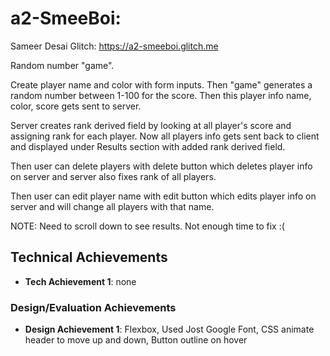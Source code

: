 
# a2-SmeeBoi: 
Sameer Desai 
Glitch: https://a2-smeeboi.glitch.me

Random number "game". 

Create player name and color with form inputs. Then "game" generates a random number between 1-100 for the score. Then this player info name, color, score gets sent to server.

Server creates rank derived field by looking at all player's score and assigning rank for each player. Now all players info gets sent back to client and displayed under Results section with added rank derived field.

Then user can delete players with delete button which deletes player info on server and server also fixes rank of all players. 

Then user can edit player name with edit button which edits player info on server and will change all players with that name.

NOTE: Need to scroll down to see results. Not enough time to fix :(


## Technical Achievements
- **Tech Achievement 1**: none

### Design/Evaluation Achievements
- **Design Achievement 1**:
Flexbox, Used Jost Google Font,
CSS animate header to move up and down,
Button outline on hover

